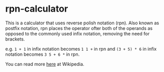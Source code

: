 # rpn-calculator

This is a calculator that uses reverse polish notation (rpn). Also known as postfix notation, rpn places the operator ofter both of the operands as opposed to the commonly used infix notation, removing the need for brackets.

e.g. `1 + 1` in infix notation becomes `1 1 +` in rpn and `(3 + 5) * 6` in infix notation becomes `3 5 + 6 *` in rpn.

You can read more [here](https://en.wikipedia.org/wiki/Reverse_Polish_notation) at Wikipedia.
